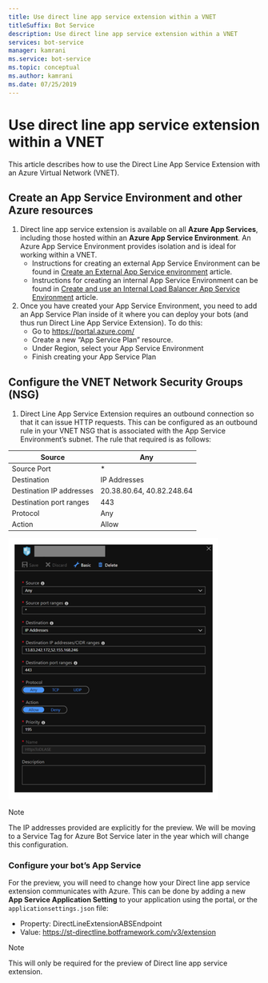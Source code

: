 ```yaml
---
title: Use direct line app service extension within a VNET
titleSuffix: Bot Service
description: Use direct line app service extension within a VNET
services: bot-service
manager: kamrani
ms.service: bot-service
ms.topic: conceptual
ms.author: kamrani 
ms.date: 07/25/2019
---
```


# Use direct line app service extension within a VNET

This article describes how to use the Direct Line App Service Extension with an Azure Virtual Network (VNET).

## Create an App Service Environment and other Azure resources

1. Direct line app service extension is available on all **Azure App Services**, including those hosted within an **Azure App Service Environment**. An Azure App Service Environment provides isolation and is ideal for working within a VNET.
    - Instructions for creating an external App Service Environment can be found in [Create an External App Service environment](https://docs.microsoft.com/en-us/azure/app-service/environment/create-external-ase) article.
    - Instructions for creating an internal App Service Environment can be found in [Create and use an Internal Load Balancer App Service Environment](https://docs.microsoft.com/en-us/azure/app-service/environment/create-ilb-ase) article.
1. Once you have created your App Service Environment, you need to add an App Service Plan inside of it where you can deploy your bots (and thus run Direct Line App Service Extension). To do this:
    - Go to https://portal.azure.com/
    - Create a new “App Service Plan” resource.
    - Under Region, select your App Service Environment
    - Finish creating your App Service Plan

## Configure the VNET Network Security Groups (NSG)

1. Direct Line App Service Extension requires an outbound connection so that it can issue HTTP requests. This can be configured as an outbound rule in your VNET NSG that is associated with the App Service Environment’s subnet. The rule that required is as follows:

|Source|Any|
|---|---|
|Source Port|*|
|Destination|IP Addresses|
|Destination IP addresses|20.38.80.64, 40.82.248.64|
|Destination port ranges|443|
|Protocol|Any|
|Action|Allow|


![Direct line extension architecture](./media/channels/direct-line-extension-vnet.png)

>[!NOTE]
> The IP addresses provided are explicitly for the preview. We will be moving to a Service Tag for Azure Bot Service later in the year which will change this configuration.

### Configure your bot’s App Service

For the preview, you will need to change how your Direct line app service extension communicates with Azure. This can be done by adding a new **App Service Application Setting** to your application using the portal, or the `applicationsettings.json` file:

- Property: DirectLineExtensionABSEndpoint
- Value: https://st-directline.botframework.com/v3/extension

>[!NOTE]
> This will only be required for the preview of Direct line app service extension.
